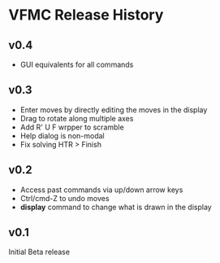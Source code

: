 # VFMC Release History

## v0.4
 - GUI equivalents for all commands

## v0.3
 - Enter moves by directly editing the moves in the display
 - Drag to rotate along multiple axes
 - Add R' U F wrpper to scramble
 - Help dialog is non-modal
 - Fix solving HTR > Finish

## v0.2
 - Access past commands via up/down arrow keys
 - Ctrl/cmd-Z to undo moves
 - **display** command to change what is drawn in the display

## v0.1
Initial Beta release